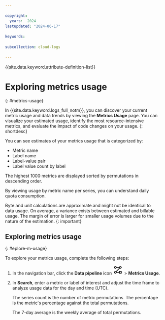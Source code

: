 ```yaml
---

copyright:
  years:  2024
lastupdated: "2024-06-17"

keywords:

subcollection: cloud-logs

---
```


{{site.data.keyword.attribute-definition-list}}


# Exploring metrics usage
{: #metrics-usage}

In {{site.data.keyword.logs_full_notm}}, you can discover your current metric usage and data trends by viewing the **Metrics Usage** page. You can visualize your estimated usage, identify the most resource-intensive metrics, and evaluate the impact of code changes on your usage.
{: shortdesc}

You can see estimates of your metrics usage that is categorized by:

* Metric name
* Label name
* Label-value pair
* Label value count by label

The highest 1000 metrics are displayed sorted by permutations in descending order.

By viewing usage by metric name per series, you can understand daily quota consumption.

Byte and unit calculations are approximate and might not be identical to data usage. On average, a variance exists between estimated and billable usage. The margin of error is larger for smaller usage volumes due to the nature of the estimation.
{: important}

## Exploring metrics usage
{: #eplore-m-usage}

To explore your metrics usage, complete the following steps:

1. In the navigation bar, click the **Data pipeline** icon ![Data pipeline icon](/icons/data-pipeline.svg "Data pipeline") > **Metrics Usage**.

2. In **Search**, enter a metric or label of interest and adjust the time frame to analyze usage data for the day and time (UTC).

   The series count is the number of metric permutations. The percentage is the metric's percentage against the total permutations.

   The 7-day average is the weekly average of total permutations.
